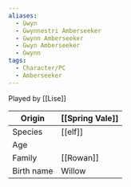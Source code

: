 ```yaml
---
aliases:
  - Gwyn
  - Gwynnestri Amberseeker
  - Gwynn Amberseeker
  - Gwyn Amberseeker
  - Gwynn
tags:
  - Character/PC
  - Amberseeker
---
```

Played by [[Lise]]

| Origin     | [[Spring Vale]] |
| ---------- | --------------- |
| Species    | [[elf]]         |
| Age        |                 |
| Family     | [[Rowan]]       |
| Birth name | Willow          |
